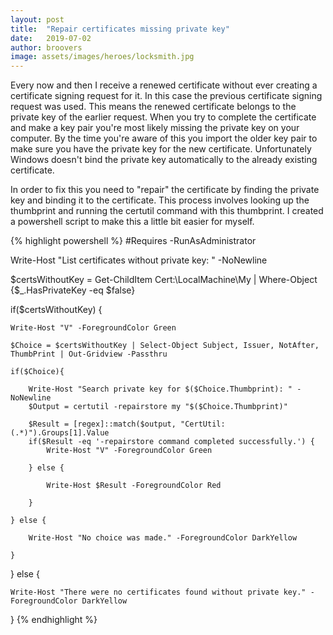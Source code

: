```yaml
---
layout: post
title:  "Repair certificates missing private key"
date:   2019-07-02
author: broovers
image: assets/images/heroes/locksmith.jpg
---
```

Every now and then I receive a renewed certificate without ever creating a certificate signing request for it. In this case the previous certificate signing request was used. This means the renewed certificate belongs to the private key of the earlier request. When you try to complete the certificate and make a key pair you're most likely missing the private key on your computer. By the time you're aware of this you import the older key pair to make sure you have the private key for the new certificate. Unfortunately Windows doesn't bind the private key automatically to the already existing certificate.

In order to fix this you need to "repair" the certificate by finding the private key and binding it to the certificate. This process involves looking up the thumbprint and running the certutil command with this thumbprint. I created a powershell script to make this a little bit easier for myself.

{% highlight powershell %}
#Requires -RunAsAdministrator

Write-Host "List certificates without private key: " -NoNewline

$certsWithoutKey = Get-ChildItem Cert:\LocalMachine\My | Where-Object {$_.HasPrivateKey -eq $false}


if($certsWithoutKey) {

    Write-Host "V" -ForegroundColor Green

    $Choice = $certsWithoutKey | Select-Object Subject, Issuer, NotAfter, ThumbPrint | Out-Gridview -Passthru

    if($Choice){

        Write-Host "Search private key for $($Choice.Thumbprint): " -NoNewline
        $Output = certutil -repairstore my "$($Choice.Thumbprint)"
        
        $Result = [regex]::match($output, "CertUtil: (.*)").Groups[1].Value
        if($Result -eq '-repairstore command completed successfully.') {
            Write-Host "V" -ForegroundColor Green
            
        } else {

            Write-Host $Result -ForegroundColor Red

        }

    } else {

        Write-Host "No choice was made." -ForegroundColor DarkYellow

    }

} else {

    Write-Host "There were no certificates found without private key." -ForegroundColor DarkYellow

}
{% endhighlight %}
